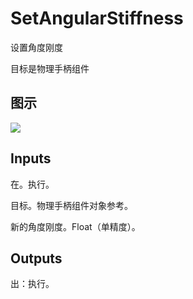 # SetAngularStiffness

设置角度刚度

目标是物理手柄组件

## 图示

![]($-20221218-20214845.png)

## Inputs

在。执行。

目标。物理手柄组件对象参考。

新的角度刚度。Float（单精度）。  

## Outputs

出：执行。
